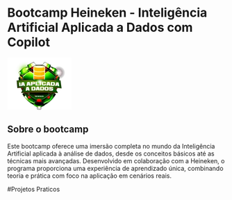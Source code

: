 # Bootcamp Heineken - Inteligência Artificial Aplicada a Dados com Copilot


![imagem logotipo do bootcamp](heineken-imagem-bootcamp.webp) 
## Sobre o bootcamp
Este bootcamp oferece uma imersão completa no mundo da Inteligência Artificial aplicada à análise de dados, desde os conceitos básicos até as técnicas mais avançadas. Desenvolvido em colaboração com a Heineken, o programa proporciona uma experiência de aprendizado única, combinando teoria e prática com foco na aplicação em cenários reais.

#Projetos Praticos
